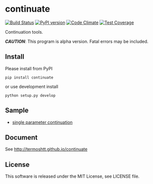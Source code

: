 continuate
==========

[![Build Status](https://travis-ci.org/termoshtt/continuate.svg?branch=master)](https://travis-ci.org/termoshtt/continuate)
[![PyPI version](https://badge.fury.io/py/continuate.svg)](https://badge.fury.io/py/continuate)
[![Code Climate](https://codeclimate.com/github/termoshtt/continuate/badges/gpa.svg)](https://codeclimate.com/github/termoshtt/continuate)
[![Test Coverage](https://codeclimate.com/github/termoshtt/continuate/badges/coverage.svg)](https://codeclimate.com/github/termoshtt/continuate/coverage)

Continuation tools.

***CAUTION***: This program is alpha version. Fatal errors may be included.


Install
-------
Please install from PyPI

```command
pip install continuate
```

or use development install

```command
python setup.py develop
```

Sample
-------
- [single parameter continuation](sample/single_parameter.ipynb)

Document
---------
See http://termoshtt.github.io/continuate


License
-------
This software is released under the MIT License, see LICENSE file.
